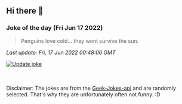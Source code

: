 ## Hi there 👋

### Joke of the day (Fri Jun 17 2022)
<!-- joke -->
>Penguins love cold... they wont survive the sun.
<!-- /joke -->

*Last update: Fri, 17 Jun 2022 00:48:06 GMT*

[![Update joke](https://github.com/nclskfm/nclskfm/actions/workflows/joke.yml/badge.svg)](https://github.com/nclskfm/nclskfm/actions/workflows/joke.yml)

<br><br>
Disclaimer: The jokes are from the [Geek-Jokes-api](https://github.com/sameerkumar18/geek-joke-api) and are randomly selected. That's why they are unfortunately often not funny. :D
